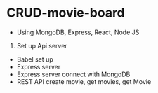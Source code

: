 # CRUD-movie-board

- Using MongoDB, Express, React, Node JS

1. Set up Api server

- Babel set up
- Express server
- Express server connect with MongoDB
- REST API create movie, get movies, get Movie

